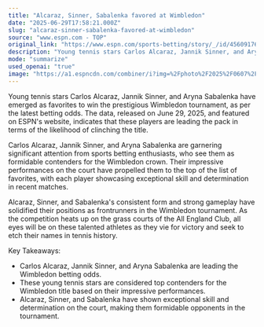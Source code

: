 ```yaml
---
title: "Alcaraz, Sinner, Sabalenka favored at Wimbledon"
date: "2025-06-29T17:58:21.000Z"
slug: "alcaraz-sinner-sabalenka-favored-at-wimbledon"
source: "www.espn.com - TOP"
original_link: "https://www.espn.com/sports-betting/story/_/id/45609176/alcaraz-sinner-sabalenka-lead-wimbledon-betting-favorites"
description: "Young tennis stars Carlos Alcaraz, Jannik Sinner, and Aryna Sabalenka are favored to win Wimbledon based on their strong performances and leading betting odds."
mode: "summarize"
used_openai: "true"
image: "https://a1.espncdn.com/combiner/i?img=%2Fphoto%2F2025%2F0607%2Fr1503695_2_1296x729_16%2D9.jpg"
---
```


Young tennis stars Carlos Alcaraz, Jannik Sinner, and Aryna Sabalenka have emerged as favorites to win the prestigious Wimbledon tournament, as per the latest betting odds. The data, released on June 29, 2025, and featured on ESPN's website, indicates that these players are leading the pack in terms of the likelihood of clinching the title.

Carlos Alcaraz, Jannik Sinner, and Aryna Sabalenka are garnering significant attention from sports betting enthusiasts, who see them as formidable contenders for the Wimbledon crown. Their impressive performances on the court have propelled them to the top of the list of favorites, with each player showcasing exceptional skill and determination in recent matches.

Alcaraz, Sinner, and Sabalenka's consistent form and strong gameplay have solidified their positions as frontrunners in the Wimbledon tournament. As the competition heats up on the grass courts of the All England Club, all eyes will be on these talented athletes as they vie for victory and seek to etch their names in tennis history.

Key Takeaways:
- Carlos Alcaraz, Jannik Sinner, and Aryna Sabalenka are leading the Wimbledon betting odds.
- These young tennis stars are considered top contenders for the Wimbledon title based on their impressive performances.
- Alcaraz, Sinner, and Sabalenka have shown exceptional skill and determination on the court, making them formidable opponents in the tournament.